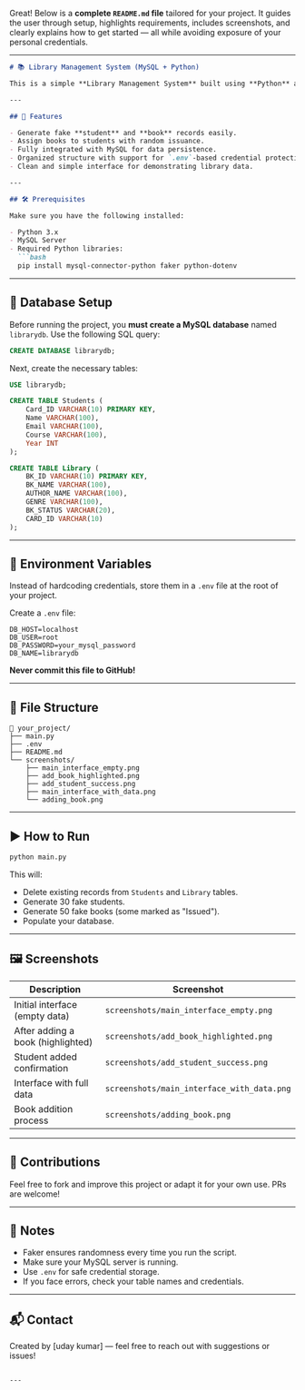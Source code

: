 Great! Below is a **complete `README.md` file** tailored for your project. It guides the user through setup, highlights requirements, includes screenshots, and clearly explains how to get started — all while avoiding exposure of your personal credentials.

---

````markdown
# 📚 Library Management System (MySQL + Python)

This is a simple **Library Management System** built using **Python** and **MySQL**, with the help of the `Faker` library to auto-generate mock data for students and books.

---

## 🚀 Features

- Generate fake **student** and **book** records easily.
- Assign books to students with random issuance.
- Fully integrated with MySQL for data persistence.
- Organized structure with support for `.env`-based credential protection.
- Clean and simple interface for demonstrating library data.

---

## 🛠️ Prerequisites

Make sure you have the following installed:

- Python 3.x
- MySQL Server
- Required Python libraries:
  ```bash
  pip install mysql-connector-python faker python-dotenv
````

---

## 🧱 Database Setup

Before running the project, you **must create a MySQL database** named `librarydb`. Use the following SQL query:

```sql
CREATE DATABASE librarydb;
```

Next, create the necessary tables:

```sql
USE librarydb;

CREATE TABLE Students (
    Card_ID VARCHAR(10) PRIMARY KEY,
    Name VARCHAR(100),
    Email VARCHAR(100),
    Course VARCHAR(100),
    Year INT
);

CREATE TABLE Library (
    BK_ID VARCHAR(10) PRIMARY KEY,
    BK_NAME VARCHAR(100),
    AUTHOR_NAME VARCHAR(100),
    GENRE VARCHAR(100),
    BK_STATUS VARCHAR(20),
    CARD_ID VARCHAR(10)
);
```

---

## 🔐 Environment Variables

Instead of hardcoding credentials, store them in a `.env` file at the root of your project.

Create a `.env` file:

```env
DB_HOST=localhost
DB_USER=root
DB_PASSWORD=your_mysql_password
DB_NAME=librarydb
```

**Never commit this file to GitHub!**

---

## 📂 File Structure

```
📁 your_project/
├── main.py
├── .env
├── README.md
└── screenshots/
    ├── main_interface_empty.png
    ├── add_book_highlighted.png
    ├── add_student_success.png
    ├── main_interface_with_data.png
    └── adding_book.png
```

---

## ▶️ How to Run

```bash
python main.py
```

This will:

* Delete existing records from `Students` and `Library` tables.
* Generate 30 fake students.
* Generate 50 fake books (some marked as "Issued").
* Populate your database.

---

## 🖼️ Screenshots

| Description                       | Screenshot                                 |
| --------------------------------- | ------------------------------------------ |
| Initial interface (empty data)    | `screenshots/main_interface_empty.png`     |
| After adding a book (highlighted) | `screenshots/add_book_highlighted.png`     |
| Student added confirmation        | `screenshots/add_student_success.png`      |
| Interface with full data          | `screenshots/main_interface_with_data.png` |
| Book addition process             | `screenshots/adding_book.png`              |

---

## 🙌 Contributions

Feel free to fork and improve this project or adapt it for your own use. PRs are welcome!

---

## 🧠 Notes

* Faker ensures randomness every time you run the script.
* Make sure your MySQL server is running.
* Use `.env` for safe credential storage.
* If you face errors, check your table names and credentials.

---

## 📬 Contact

Created by \[uday kumar] — feel free to reach out with suggestions or issues!

```

---
